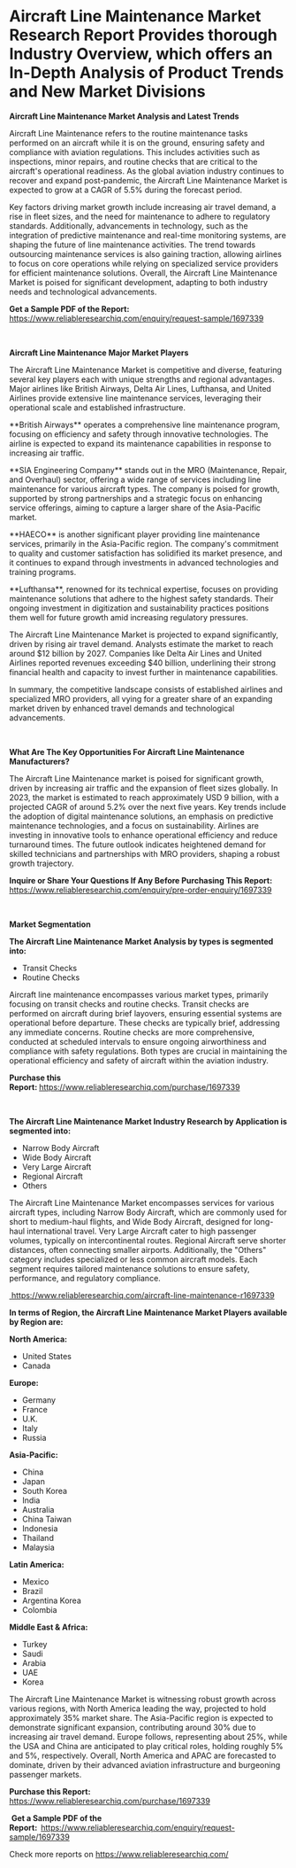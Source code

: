 <p><h1>Aircraft Line Maintenance Market Research Report Provides thorough Industry Overview, which offers an In-Depth Analysis of Product Trends and New Market Divisions</h1></p><p><strong>Aircraft Line Maintenance Market Analysis and Latest Trends</strong></p>
<p><p>Aircraft Line Maintenance refers to the routine maintenance tasks performed on an aircraft while it is on the ground, ensuring safety and compliance with aviation regulations. This includes activities such as inspections, minor repairs, and routine checks that are critical to the aircraft's operational readiness. As the global aviation industry continues to recover and expand post-pandemic, the Aircraft Line Maintenance Market is expected to grow at a CAGR of 5.5% during the forecast period. </p><p>Key factors driving market growth include increasing air travel demand, a rise in fleet sizes, and the need for maintenance to adhere to regulatory standards. Additionally, advancements in technology, such as the integration of predictive maintenance and real-time monitoring systems, are shaping the future of line maintenance activities. The trend towards outsourcing maintenance services is also gaining traction, allowing airlines to focus on core operations while relying on specialized service providers for efficient maintenance solutions. Overall, the Aircraft Line Maintenance Market is poised for significant development, adapting to both industry needs and technological advancements.</p></p>
<p><strong>Get a Sample PDF of the Report:&nbsp;</strong> <a href="https://www.reliableresearchiq.com/enquiry/request-sample/1697339?utm_campaign=3361&utm_medium=2&utm_source=Github&utm_content=ia&utm_term=10032025&utm_id=aircraft-line-maintenance">https://www.reliableresearchiq.com/enquiry/request-sample/1697339</a></p>
<p>&nbsp;</p>
<p><strong>Aircraft Line Maintenance Major Market Players</strong></p>
<p><p>The Aircraft Line Maintenance Market is competitive and diverse, featuring several key players each with unique strengths and regional advantages. Major airlines like British Airways, Delta Air Lines, Lufthansa, and United Airlines provide extensive line maintenance services, leveraging their operational scale and established infrastructure. </p><p>**British Airways** operates a comprehensive line maintenance program, focusing on efficiency and safety through innovative technologies. The airline is expected to expand its maintenance capabilities in response to increasing air traffic.</p><p>**SIA Engineering Company** stands out in the MRO (Maintenance, Repair, and Overhaul) sector, offering a wide range of services including line maintenance for various aircraft types. The company is poised for growth, supported by strong partnerships and a strategic focus on enhancing service offerings, aiming to capture a larger share of the Asia-Pacific market.</p><p>**HAECO** is another significant player providing line maintenance services, primarily in the Asia-Pacific region. The company's commitment to quality and customer satisfaction has solidified its market presence, and it continues to expand through investments in advanced technologies and training programs.</p><p>**Lufthansa**, renowned for its technical expertise, focuses on providing maintenance solutions that adhere to the highest safety standards. Their ongoing investment in digitization and sustainability practices positions them well for future growth amid increasing regulatory pressures.</p><p>The Aircraft Line Maintenance Market is projected to expand significantly, driven by rising air travel demand. Analysts estimate the market to reach around $12 billion by 2027. Companies like Delta Air Lines and United Airlines reported revenues exceeding $40 billion, underlining their strong financial health and capacity to invest further in maintenance capabilities.</p><p>In summary, the competitive landscape consists of established airlines and specialized MRO providers, all vying for a greater share of an expanding market driven by enhanced travel demands and technological advancements.</p></p>
<p>&nbsp;</p>
<p><strong>What Are The Key Opportunities For Aircraft Line Maintenance Manufacturers?</strong></p>
<p><p>The Aircraft Line Maintenance market is poised for significant growth, driven by increasing air traffic and the expansion of fleet sizes globally. In 2023, the market is estimated to reach approximately USD 9 billion, with a projected CAGR of around 5.2% over the next five years. Key trends include the adoption of digital maintenance solutions, an emphasis on predictive maintenance technologies, and a focus on sustainability. Airlines are investing in innovative tools to enhance operational efficiency and reduce turnaround times. The future outlook indicates heightened demand for skilled technicians and partnerships with MRO providers, shaping a robust growth trajectory.</p></p>
<p><strong>Inquire or Share Your Questions If Any Before Purchasing This Report:</strong> <a href="https://www.reliableresearchiq.com/enquiry/pre-order-enquiry/1697339?utm_campaign=3361&utm_medium=2&utm_source=Github&utm_content=ia&utm_term=10032025&utm_id=aircraft-line-maintenance">https://www.reliableresearchiq.com/enquiry/pre-order-enquiry/1697339</a></p>
<p>&nbsp;</p>
<p><strong>Market Segmentation</strong></p>
<p><strong>The Aircraft Line Maintenance Market Analysis by types is segmented into:</strong></p>
<p><ul><li>Transit Checks</li><li>Routine Checks</li></ul></p>
<p><p>Aircraft line maintenance encompasses various market types, primarily focusing on transit checks and routine checks. Transit checks are performed on aircraft during brief layovers, ensuring essential systems are operational before departure. These checks are typically brief, addressing any immediate concerns. Routine checks are more comprehensive, conducted at scheduled intervals to ensure ongoing airworthiness and compliance with safety regulations. Both types are crucial in maintaining the operational efficiency and safety of aircraft within the aviation industry.</p></p>
<p><strong>Purchase this Report:&nbsp;</strong><a href="https://www.reliableresearchiq.com/purchase/1697339?utm_campaign=3361&utm_medium=2&utm_source=Github&utm_content=ia&utm_term=10032025&utm_id=aircraft-line-maintenance">https://www.reliableresearchiq.com/purchase/1697339</a></p>
<p>&nbsp;</p>
<p><strong>The Aircraft Line Maintenance Market Industry Research by Application is segmented into:</strong></p>
<p><ul><li>Narrow Body Aircraft</li><li>Wide Body Aircraft</li><li>Very Large Aircraft</li><li>Regional Aircraft</li><li>Others</li></ul></p>
<p><p>The Aircraft Line Maintenance Market encompasses services for various aircraft types, including Narrow Body Aircraft, which are commonly used for short to medium-haul flights, and Wide Body Aircraft, designed for long-haul international travel. Very Large Aircraft cater to high passenger volumes, typically on intercontinental routes. Regional Aircraft serve shorter distances, often connecting smaller airports. Additionally, the "Others" category includes specialized or less common aircraft models. Each segment requires tailored maintenance solutions to ensure safety, performance, and regulatory compliance.</p></p>
<p><a href="https://www.reliableresearchiq.com/aircraft-line-maintenance-r1697339?utm_campaign=3361&utm_medium=2&utm_source=Github&utm_content=ia&utm_term=10032025&utm_id=aircraft-line-maintenance">&nbsp;https://www.reliableresearchiq.com/aircraft-line-maintenance-r1697339</a></p>
<p><strong>In terms of Region, the Aircraft Line Maintenance Market Players available by Region are:</strong></p>
<p>
    <p> <strong> North America: </strong>
        <ul>
            <li>United States</li>
            <li>Canada</li>
        </ul>
        </p> 
    <p> <strong> Europe: </strong>
        <ul>
            <li>Germany</li>
            <li>France</li>
            <li>U.K.</li>
            <li>Italy</li>
            <li>Russia</li>
        </ul>
        </p> 
    <p> <strong> Asia-Pacific: </strong>
        <ul>
            <li>China</li>
            <li>Japan</li>
            <li>South Korea</li>
            <li>India</li>
            <li>Australia</li>
            <li>China Taiwan</li>
            <li>Indonesia</li>
            <li>Thailand</li>
            <li>Malaysia</li>
        </ul>
        </p> 
    <p> <strong> Latin America: </strong>
        <ul>
            <li>Mexico</li>
            <li>Brazil</li>
            <li>Argentina Korea</li>
            <li>Colombia</li>
        </ul>
        </p> 
    <p> <strong> Middle East & Africa: </strong>
        <ul>
            <li>Turkey</li>
            <li>Saudi</li>
            <li>Arabia</li>
            <li>UAE</li>
            <li>Korea</li>
        </ul>
    </p>
    </p>
<p><p>The Aircraft Line Maintenance Market is witnessing robust growth across various regions, with North America leading the way, projected to hold approximately 35% market share. The Asia-Pacific region is expected to demonstrate significant expansion, contributing around 30% due to increasing air travel demand. Europe follows, representing about 25%, while the USA and China are anticipated to play critical roles, holding roughly 5% and 5%, respectively. Overall, North America and APAC are forecasted to dominate, driven by their advanced aviation infrastructure and burgeoning passenger markets.</p></p>
<p><strong>Purchase this Report: </strong><a href="https://www.reliableresearchiq.com/purchase/1697339?utm_campaign=3361&utm_medium=2&utm_source=Github&utm_content=ia&utm_term=10032025&utm_id=aircraft-line-maintenance">https://www.reliableresearchiq.com/purchase/1697339</a></p>
<p>&nbsp;<strong>Get a Sample PDF of the Report:&nbsp;&nbsp;</strong><a href="https://www.reliableresearchiq.com/enquiry/request-sample/1697339?utm_campaign=3361&utm_medium=2&utm_source=Github&utm_content=ia&utm_term=10032025&utm_id=aircraft-line-maintenance">https://www.reliableresearchiq.com/enquiry/request-sample/1697339</a></p>
<p><strong></strong></p>
<p>Check more reports on <a href="https://www.reliableresearchiq.com/?utm_campaign=3361&utm_medium=2&utm_source=Github&utm_content=ia&utm_term=10032025&utm_id=aircraft-line-maintenance">https://www.reliableresearchiq.com/</a></p>